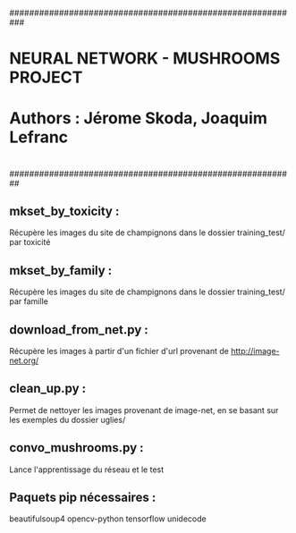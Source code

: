 ###########################################################
#
# NEURAL NETWORK - MUSHROOMS PROJECT
#
# Authors : Jérome Skoda, Joaquim Lefranc
#
##########################################################

mkset_by_toxicity : 
---------------------------------------
Récupère les images du site de champignons dans le dossier training_test/ par toxicité


mkset_by_family : 
---------------------------------------
Récupère les images du site de champignons dans le dossier training_test/ par famille



download_from_net.py :
---------------------------------------
Récupère les images à partir d'un fichier d'url provenant de http://image-net.org/


clean_up.py :
---------------------------------------
Permet de nettoyer les images provenant de image-net, en se basant sur les exemples du dossier uglies/


convo_mushrooms.py : 
---------------------------------------
Lance l'apprentissage du réseau et le test



Paquets pip nécessaires :
---------------------------------------

beautifulsoup4
opencv-python
tensorflow
unidecode
